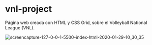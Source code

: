 # vnl-project

Página web creada con HTML y CSS Grid, sobre el Volleyball National League (VNL).

![screencapture-127-0-0-1-5500-index-html-2020-01-29-10_30_35](https://user-images.githubusercontent.com/55358669/73371165-45f42a80-4283-11ea-9bbc-6c10ea335877.png)
